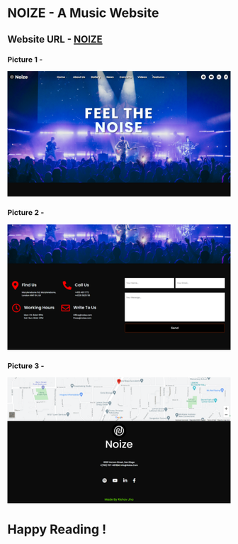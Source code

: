 # NOIZE - A Music Website

## Website URL - [NOIZE](https://rishav-jha-mech.github.io/Noize/Noize/)

### Picture 1 -
![one](gitimages/one.png)
### Picture 2 -
![two](gitimages/two.png)

### Picture 3 -
![three](gitimages/three.png)

# Happy Reading !
